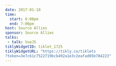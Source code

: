 ```yaml
---
date: 2017-01-10
time:
  start: 6:00pm
  end: 7:00pm
host: Source Allies
sponsor: Source Allies
talks:
 - talk: VueJS
tiklyWidgetID: tiklet_1725
tiklyWidgetURL: "https://tikly.co/tiklets
?token=3e7c61c7522719bcb492a1e3c2eafad05b784223"
---
```

